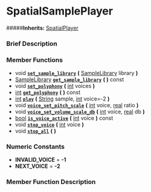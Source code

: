 #  SpatialSamplePlayer  
#####**Inherits:** [SpatialPlayer](class_spatialplayer)

###  Brief Description  


###  Member Functions 
  * void  **[`set_sample_library`](#set_sample_library)**  **(** [SampleLibrary](class_samplelibrary) library  **)**
  * [SampleLibrary](class_samplelibrary)  **[`get_sample_library`](#get_sample_library)**  **(** **)** const
  * void  **[`set_polyphony`](#set_polyphony)**  **(** [int](class_int) voices  **)**
  * [int](class_int)  **[`get_polyphony`](#get_polyphony)**  **(** **)** const
  * [int](class_int)  **[`play`](#play)**  **(** [String](class_string) sample, [int](class_int) voice=-2  **)**
  * void  **[`voice_set_pitch_scale`](#voice_set_pitch_scale)**  **(** [int](class_int) voice, [real](class_real) ratio  **)**
  * void  **[`voice_set_volume_scale_db`](#voice_set_volume_scale_db)**  **(** [int](class_int) voice, [real](class_real) db  **)**
  * [bool](class_bool)  **[`is_voice_active`](#is_voice_active)**  **(** [int](class_int) voice  **)** const
  * void  **[`stop_voice`](#stop_voice)**  **(** [int](class_int) voice  **)**
  * void  **[`stop_all`](#stop_all)**  **(** **)**

###  Numeric Constants  
  * **INVALID_VOICE** = **-1**
  * **NEXT_VOICE** = **-2**

###  Member Function Description  
